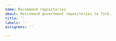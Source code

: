 ```yaml
---
name: Recommend repositories
about: Reccomend government repositories to fork.
title: ''
labels: ''
assignees: ''

---
```



